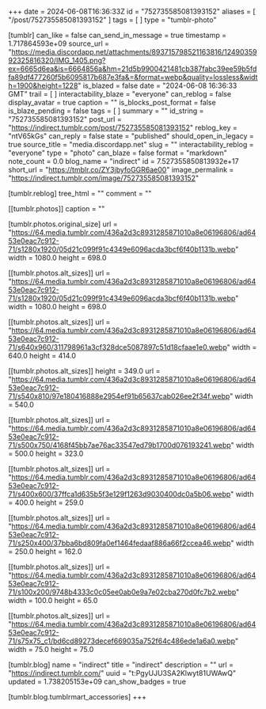 +++
date = 2024-06-08T16:36:33Z
id = "752735585081393152"
aliases = [ "/post/752735585081393152" ]
tags = [ ]
type = "tumblr-photo"

[tumblr]
can_like = false
can_send_in_message = true
timestamp = 1.717864593e+09
source_url = "https://media.discordapp.net/attachments/893715798521163816/1249035992325816320/IMG_1405.png?ex=6665d6ea&is=6664856a&hm=21d5b9900421481cb387fabc39ee59b5fdfa89df477260f5b6095817b687e3fa&=&format=webp&quality=lossless&width=1900&height=1228"
is_blazed = false
date = "2024-06-08 16:36:33 GMT"
trail = [ ]
interactability_blaze = "everyone"
can_reblog = false
display_avatar = true
caption = ""
is_blocks_post_format = false
is_blaze_pending = false
tags = [ ]
summary = ""
id_string = "752735585081393152"
post_url = "https://indirect.tumblr.com/post/752735585081393152"
reblog_key = "ntV65kGs"
can_reply = false
state = "published"
should_open_in_legacy = true
source_title = "media.discordapp.net"
slug = ""
interactability_reblog = "everyone"
type = "photo"
can_blaze = false
format = "markdown"
note_count = 0.0
blog_name = "indirect"
id = 7.527355850813932e+17
short_url = "https://tmblr.co/ZY3jbyfoGGR6ae00"
image_permalink = "https://indirect.tumblr.com/image/752735585081393152"

[tumblr.reblog]
tree_html = ""
comment = ""

[[tumblr.photos]]
caption = ""

[tumblr.photos.original_size]
url = "https://64.media.tumblr.com/436a2d3c8931285871010a8e06196806/ad6453e0eac7c912-71/s1280x1920/05d21c099f91c4349e6096acda3bcf6f40b1131b.webp"
width = 1080.0
height = 698.0

[[tumblr.photos.alt_sizes]]
url = "https://64.media.tumblr.com/436a2d3c8931285871010a8e06196806/ad6453e0eac7c912-71/s1280x1920/05d21c099f91c4349e6096acda3bcf6f40b1131b.webp"
width = 1080.0
height = 698.0

[[tumblr.photos.alt_sizes]]
url = "https://64.media.tumblr.com/436a2d3c8931285871010a8e06196806/ad6453e0eac7c912-71/s640x960/311798961a3cf328dce5087897c51d18cfaae1e0.webp"
width = 640.0
height = 414.0

[[tumblr.photos.alt_sizes]]
height = 349.0
url = "https://64.media.tumblr.com/436a2d3c8931285871010a8e06196806/ad6453e0eac7c912-71/s540x810/97e180416888e2954ef91b65637cab026ee2f34f.webp"
width = 540.0

[[tumblr.photos.alt_sizes]]
url = "https://64.media.tumblr.com/436a2d3c8931285871010a8e06196806/ad6453e0eac7c912-71/s500x750/4168f45bb7ae76ac33547ed79b1700d076193241.webp"
width = 500.0
height = 323.0

[[tumblr.photos.alt_sizes]]
url = "https://64.media.tumblr.com/436a2d3c8931285871010a8e06196806/ad6453e0eac7c912-71/s400x600/37ffca1d635b5f3e129f1263d9030400dc0a5b06.webp"
width = 400.0
height = 259.0

[[tumblr.photos.alt_sizes]]
url = "https://64.media.tumblr.com/436a2d3c8931285871010a8e06196806/ad6453e0eac7c912-71/s250x400/37bba6bd809fa0ef1464fedaaf886a66f2ccea46.webp"
width = 250.0
height = 162.0

[[tumblr.photos.alt_sizes]]
url = "https://64.media.tumblr.com/436a2d3c8931285871010a8e06196806/ad6453e0eac7c912-71/s100x200/9748b4333c0c05ee0ab0e9a7e02cba270d0fc7b2.webp"
width = 100.0
height = 65.0

[[tumblr.photos.alt_sizes]]
url = "https://64.media.tumblr.com/436a2d3c8931285871010a8e06196806/ad6453e0eac7c912-71/s75x75_c1/bd6cd89273decef669035a752f64c486ede1a6a0.webp"
width = 75.0
height = 75.0

[tumblr.blog]
name = "indirect"
title = "indirect"
description = ""
url = "https://indirect.tumblr.com/"
uuid = "t:PgyUJU3SA2Klwyt81UWAwQ"
updated = 1.738205153e+09
can_show_badges = true

[tumblr.blog.tumblrmart_accessories]
+++
